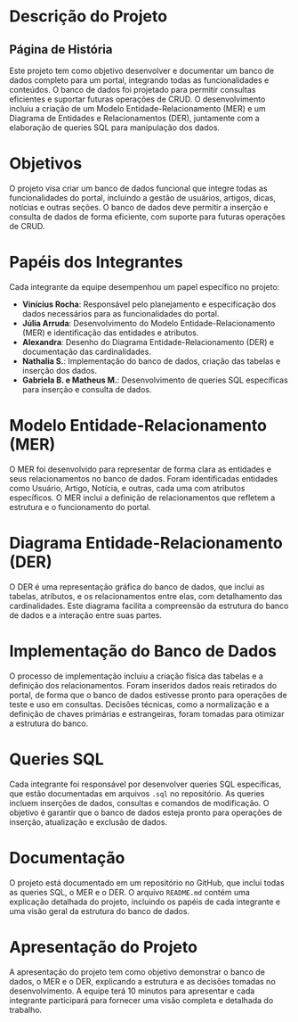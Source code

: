 # Descrição do Projeto
## Página de História
Este projeto tem como objetivo desenvolver e documentar um banco de dados completo para um portal, integrando todas as funcionalidades e conteúdos. O banco de dados foi projetado para permitir consultas eficientes e suportar futuras operações de CRUD. O desenvolvimento incluiu a criação de um Modelo Entidade-Relacionamento (MER) e um Diagrama de Entidades e Relacionamentos (DER), juntamente com a elaboração de queries SQL para manipulação dos dados.

# Objetivos
O projeto visa criar um banco de dados funcional que integre todas as funcionalidades do portal, incluindo a gestão de usuários, artigos, dicas, notícias e outras seções. O banco de dados deve permitir a inserção e consulta de dados de forma eficiente, com suporte para futuras operações de CRUD.

# Papéis dos Integrantes
Cada integrante da equipe desempenhou um papel específico no projeto:
- **Vinícius Rocha**: Responsável pelo planejamento e especificação dos dados necessários para as funcionalidades do portal.
- **Júlia Arruda**: Desenvolvimento do Modelo Entidade-Relacionamento (MER) e identificação das entidades e atributos.
- **Alexandra**: Desenho do Diagrama Entidade-Relacionamento (DER) e documentação das cardinalidades.
- **Nathalia S.**: Implementação do banco de dados, criação das tabelas e inserção dos dados.
- **Gabriela B. e Matheus M.**: Desenvolvimento de queries SQL específicas para inserção e consulta de dados.

# Modelo Entidade-Relacionamento (MER)
O MER foi desenvolvido para representar de forma clara as entidades e seus relacionamentos no banco de dados. Foram identificadas entidades como Usuário, Artigo, Notícia, e outras, cada uma com atributos específicos. O MER inclui a definição de relacionamentos que refletem a estrutura e o funcionamento do portal.

# Diagrama Entidade-Relacionamento (DER)
O DER é uma representação gráfica do banco de dados, que inclui as tabelas, atributos, e os relacionamentos entre elas, com detalhamento das cardinalidades. Este diagrama facilita a compreensão da estrutura do banco de dados e a interação entre suas partes.

# Implementação do Banco de Dados
O processo de implementação incluiu a criação física das tabelas e a definição dos relacionamentos. Foram inseridos dados reais retirados do portal, de forma que o banco de dados estivesse pronto para operações de teste e uso em consultas. Decisões técnicas, como a normalização e a definição de chaves primárias e estrangeiras, foram tomadas para otimizar a estrutura do banco.

# Queries SQL
Cada integrante foi responsável por desenvolver queries SQL específicas, que estão documentadas em arquivos `.sql` no repositório. As queries incluem inserções de dados, consultas e comandos de modificação. O objetivo é garantir que o banco de dados esteja pronto para operações de inserção, atualização e exclusão de dados.

# Documentação
O projeto está documentado em um repositório no GitHub, que inclui todas as queries SQL, o MER e o DER. O arquivo `README.md` contém uma explicação detalhada do projeto, incluindo os papéis de cada integrante e uma visão geral da estrutura do banco de dados.

# Apresentação do Projeto
A apresentação do projeto tem como objetivo demonstrar o banco de dados, o MER e o DER, explicando a estrutura e as decisões tomadas no desenvolvimento. A equipe terá 10 minutos para apresentar e cada integrante participará para fornecer uma visão completa e detalhada do trabalho.
